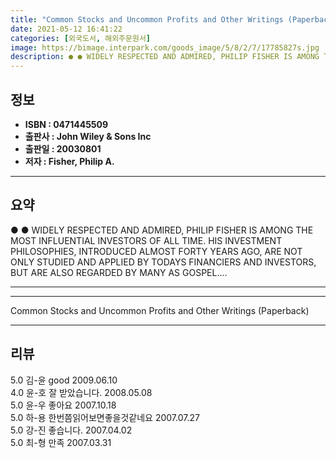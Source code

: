 ```yaml
---
title: "Common Stocks and Uncommon Profits and Other Writings (Paperback)"
date: 2021-05-12 16:41:22
categories: [외국도서, 해외주문원서]
image: https://bimage.interpark.com/goods_image/5/8/2/7/17785827s.jpg
description: ● ● WIDELY RESPECTED AND ADMIRED, PHILIP FISHER IS AMONG THE MOST INFLUENTIAL INVESTORS OF ALL TIME. HIS INVESTMENT PHILOSOPHIES, INTRODUCED ALMOST FORTY YEAR
---
```


## **정보**

- **ISBN : 0471445509**
- **출판사 : John Wiley & Sons Inc**
- **출판일 : 20030801**
- **저자 : Fisher, Philip A.**

------



## **요약**

●  ●  WIDELY RESPECTED AND ADMIRED, PHILIP FISHER IS AMONG THE MOST INFLUENTIAL INVESTORS OF ALL TIME. HIS INVESTMENT PHILOSOPHIES, INTRODUCED ALMOST FORTY YEARS AGO, ARE NOT ONLY STUDIED AND APPLIED BY TODAYS FINANCIERS AND INVESTORS, BUT ARE ALSO REGARDED BY MANY AS GOSPEL.... 

------



------


Common Stocks and Uncommon Profits and Other Writings (Paperback) 

------


## **리뷰** 

5.0 김-윤 good 2009.06.10 <br/>4.0 윤-호 잘 받았습니다. 2008.05.08 <br/>5.0 윤-우 좋아요 2007.10.18 <br/>5.0 하-용 한번쯤읽어보면좋을것같네요 2007.07.27 <br/>5.0 강-진 좋습니다. 2007.04.02 <br/>5.0 최-형 만족 2007.03.31 <br/>